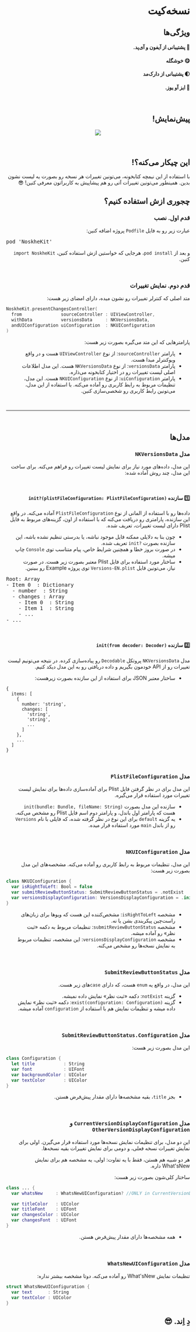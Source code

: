 <div dir='rtl'>

# نسخه‌کیت

## ویژگی‌ها

#### 📱 پشتیبانی از آیفون و آی‌پد.
#### 😋 خوشگله
#### 🌓 پشتیبانی از دارک‌مد
#### 🥳 ایز آو یوز.

<br>

## پیش‌نمایش!

<p align='center'>
  <img src='./Other/screenshot2.png'>
</p>

<br>

## این چیکار می‌کنه؟!
با استفاده از این نیمچه کتابخونه، می‌تونین تغییرات هر نسخه رو بصورت یه لیست نشون بدین. همینطور می‌تونین تغییرات آتی رو هم پیشاپیش به کاربراتون معرفی کنین! 😎


## چجوری ازش استفاده کنیم؟

### قدم اول. نصب
عبارت زیر رو به فایل `Podfile` پروژه اضافه کنین:

<pre dir='ltr'>
pod 'NoskheKit'
</pre>

و بعد از `pod install`، هرجایی که خواستین ازش استفاده کنین، `import NoskheKit` کنین.

<br>

### قدم دوم. نمایش تغییرات
متد اصلی که کنترلر تغییرات  رو نشون میده، دارای امضای زیر هست:

<div dir='ltr'>

```swift
NoskheKit.presentChangesController(
  from               sourceController : UIViewController,
  withData           versionsData     : NKVersionsData,
  andUIConfiguration uiConfiguration  : NKUIConfiguration
)
```

</div>

پارامترهایی که این متد می‌گیره بصورت زیر هست:
- پارامتر `sourceController`: از نوع `UIViewController` هست و در واقع ویوکنترلر مبدا هست.
- پارامتر `versionsData`: از نوع `NKVersionsData` هست. این مدل اطلاعات اصلی لیست تغییرات رو در اختیار کتابخونه می‌ذاره.
- پارامتر `uiConfiguration`: از نوع `NKUIConfiguration` هست. این مدل، تنظیمات مربوط به رابط کاربری رو آماده می‌کنه. با استفاده از این مدل، می‌تونین رابط کاربری رو شخصی‌سازی کنین.

<br><hr><br>

## مدل‌ها

### مدل `NKVersionsData`
این مدل، داده‌های مورد نیاز برای نمایش لیست تغییرات رو فراهم می‌کنه. برای ساخت  این مدل، چند روش آماده شده:

<br>

#### 1️⃣ سازنده `init?(plistFileConfiguration: PlistFileConfiguration)`
داده‌ها رو با استفاده از المانی از نوع `PlistFileConfiguration` آماده می‌کنه. در واقع این سازنده، پارامتری رو دریافت می‌کنه که با استفاده از اون، گزینه‌های مربوط به فایل Plist دارای لیست تغییرات، تعریف شده. 

- چون بنا به دلایلی ممکنه فایل موجود نباشه، یا بدرستی تنظیم نشده باشه، این سازنده بصورت <code dir='ltr'>init?</code> تعریف شده.
- در صورت بروز خطا و همچنین شرایط خاص، پیام متناسب توی `Console` چاپ میشه.
- ساختار مورد استفاده برای فایل Plist  معتبر بصورت زیر هست. در صورت نیاز، می‌تونین فایل `Versions-EN.plist` توی پروژه Example رو ببینین.

<pre dir='ltr'>
Root: Array
- Item 0  : Dictionary
  - number  : String
  - changes : Array
    - Item 0  : String
    - Item 1  : String
    - ...
- ...
</pre>

<br>

#### 2️⃣ سازنده `init(from decoder: Decoder)`
مدل `NKVersionsData` پروتکل `Decodable` رو پیاده‌سازی کرده. در نتیجه می‌تونیم لیست تغییرات رو از API خودمون بگیریم و داده دریافتی رو به این مدل دیکد کنیم.

- ساختار معتبر JSON برای استفاده از این سازنده بصورت زیرهست:

<div dir='ltr'>

```
{
  items: [
    {
      number: 'string',
      changes: [
        'string',
        'string',
        ...
      ]
    },
    ...
  ]
}
```

</div>

<br>

### مدل `PlistFileConfiguration`
این مدل برای در نظر گرفتن فایل Plist برای آماده‌سازی داده‌ها برای نمایش لیست تغییرات مورد استفاده قرار می‌گیره.

- سازنده این مدل بصورت `init(bundle: Bundle, fileName: String)` هست که پارامتر اول باندل، و پارامتر دوم اسم فایل Plist رو مشخص می‌کنه.
- یه گزینه `default` برای این نوع در نظر گرفته شده، که فایلی با نام `Versions` رو از باندل `main` مورد استفاده قرار میده.

<br>

### مدل `NKUIConfiguration`
این مدل، تنظیمات مربوط به رابط کاربری رو آماده می‌کنه. مشخصه‌های این مدل بصورت زیر هست:

<div dir='ltr'>

```swift
class NKUIConfiguration {
  var isRightToLeft: Bool = false
  var submitReviewButtonStatus: SubmitReviewButtonStatus = .notExist
  var versionsDisplayConfiguration: VersionsDisplayConfiguration = .init()
}
```

</div>

- مشخصه `isRightToLeft`: مشخص‌کننده این هست که ویوها برای زبان‌های راست‌چین پیکربندی بشن یا نه.
- مشخصه `submitReviewButtonStatus`: تنظیمات مربوط به دکمه «ثبت نظر» رو آماده میشه.
- مشخصه `versionsDisplayConfiguration`: این مشخصه، تنظیمات مربوط به نمایش نسخه‌ها رو مشخص می‌کنه.

<br>

### مدل `SubmitReviewButtonStatus`
این مدل، در واقع یه `enum` هست، که دارای `case`های زیر هست.
- گزینه `notExist`: دکمه «ثبت نظر» نمایش داده نمیشه.
- گزینه `exist(configuration: Configuration)`: دکمه «ثبت نظر» نمایش داده میشه و تنظیمات نمایش هم با استفاده از `configuration` آماده میشه.

<br>

### مدل `SubmitReviewButtonStatus.Configuration`
این مدل بصورت زیر هست:

<div dir='ltr'>

```swift
class Configuration {
  let title           : String
  var font            : UIFont
  var backgroundColor : UIColor
  var textColor       : UIColor
}
```

</div>

- بجز `title`، بقیه مشخصه‌ها دارای مقدار پیش‌فرض هستن.

<br>

### مدل `CurrentVersionDisplayConfiguration` و `OtherVersionDisplayConfiguration`
این دو مدل، برای تنظیمات نمایش نسخه‌ها مورد استفاده قرار می‌گیرن. اولی برای نمایش تغییرات نسخه فعلی، و دومی برای نمایش تغییرات بقیه نسخه‌ها.

هر دو شبیه هم هستن، فقط با یه تفاوت: اولی، یه مشخصه هم برای نمایش What'sNew داره.

ساختار کلی‌شون بصورت زیر هست:

<div dir='ltr'>

```swift
class ... {
  var whatsNew     : WhatsNewUIConfiguration? //ONLY in CurrentVersionDisplayConfiguration

  var titleColor   : UIColor
  var titleFont    : UIFont
  var changesColor : UIColor
  var changesFont  : UIFont
}
```

</div>

- همه مشخصه‌ها دارای مقدار پیش‌فرض هستن.

<br>

### مدل `WhatsNewUIConfiguration` 
تنظیمات نمایش What'sNew  رو آماده می‌کنه. دوتا مشخصه بیشتر نداره:

<div dir='ltr'>

```swift
struct WhatsNewUIConfiguration {
  var text      : String
  var textColor : UIColor
}
```

</div>

## دِ اِند. 😎

</div>
